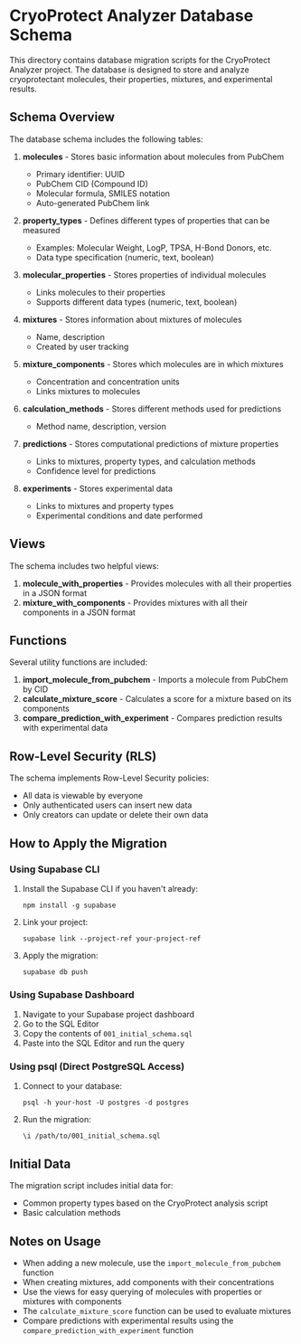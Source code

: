 # CryoProtect Analyzer Database Schema

This directory contains database migration scripts for the CryoProtect Analyzer project. The database is designed to store and analyze cryoprotectant molecules, their properties, mixtures, and experimental results.

## Schema Overview

The database schema includes the following tables:

1. **molecules** - Stores basic information about molecules from PubChem
   - Primary identifier: UUID
   - PubChem CID (Compound ID)
   - Molecular formula, SMILES notation
   - Auto-generated PubChem link

2. **property_types** - Defines different types of properties that can be measured
   - Examples: Molecular Weight, LogP, TPSA, H-Bond Donors, etc.
   - Data type specification (numeric, text, boolean)

3. **molecular_properties** - Stores properties of individual molecules
   - Links molecules to their properties
   - Supports different data types (numeric, text, boolean)

4. **mixtures** - Stores information about mixtures of molecules
   - Name, description
   - Created by user tracking

5. **mixture_components** - Stores which molecules are in which mixtures
   - Concentration and concentration units
   - Links mixtures to molecules

6. **calculation_methods** - Stores different methods used for predictions
   - Method name, description, version

7. **predictions** - Stores computational predictions of mixture properties
   - Links to mixtures, property types, and calculation methods
   - Confidence level for predictions

8. **experiments** - Stores experimental data
   - Links to mixtures and property types
   - Experimental conditions and date performed

## Views

The schema includes two helpful views:

1. **molecule_with_properties** - Provides molecules with all their properties in a JSON format
2. **mixture_with_components** - Provides mixtures with all their components in a JSON format

## Functions

Several utility functions are included:

1. **import_molecule_from_pubchem** - Imports a molecule from PubChem by CID
2. **calculate_mixture_score** - Calculates a score for a mixture based on its components
3. **compare_prediction_with_experiment** - Compares prediction results with experimental data

## Row-Level Security (RLS)

The schema implements Row-Level Security policies:

- All data is viewable by everyone
- Only authenticated users can insert new data
- Only creators can update or delete their own data

## How to Apply the Migration

### Using Supabase CLI

1. Install the Supabase CLI if you haven't already:
   ```
   npm install -g supabase
   ```

2. Link your project:
   ```
   supabase link --project-ref your-project-ref
   ```

3. Apply the migration:
   ```
   supabase db push
   ```

### Using Supabase Dashboard

1. Navigate to your Supabase project dashboard
2. Go to the SQL Editor
3. Copy the contents of `001_initial_schema.sql`
4. Paste into the SQL Editor and run the query

### Using psql (Direct PostgreSQL Access)

1. Connect to your database:
   ```
   psql -h your-host -U postgres -d postgres
   ```

2. Run the migration:
   ```
   \i /path/to/001_initial_schema.sql
   ```

## Initial Data

The migration script includes initial data for:

- Common property types based on the CryoProtect analysis script
- Basic calculation methods

## Notes on Usage

- When adding a new molecule, use the `import_molecule_from_pubchem` function
- When creating mixtures, add components with their concentrations
- Use the views for easy querying of molecules with properties or mixtures with components
- The `calculate_mixture_score` function can be used to evaluate mixtures
- Compare predictions with experimental results using the `compare_prediction_with_experiment` function